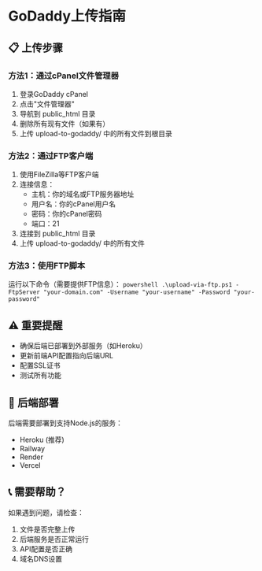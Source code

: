 # GoDaddy上传指南

## 📋 上传步骤

### 方法1：通过cPanel文件管理器
1. 登录GoDaddy cPanel
2. 点击"文件管理器"
3. 导航到 public_html 目录
4. 删除所有现有文件（如果有）
5. 上传 upload-to-godaddy/ 中的所有文件到根目录

### 方法2：通过FTP客户端
1. 使用FileZilla等FTP客户端
2. 连接信息：
   - 主机：你的域名或FTP服务器地址
   - 用户名：你的cPanel用户名
   - 密码：你的cPanel密码
   - 端口：21
3. 连接到 public_html 目录
4. 上传 upload-to-godaddy/ 中的所有文件

### 方法3：使用FTP脚本
运行以下命令（需要提供FTP信息）：
`powershell
.\upload-via-ftp.ps1 -FtpServer "your-domain.com" -Username "your-username" -Password "your-password"
`

## ⚠️ 重要提醒
- 确保后端已部署到外部服务（如Heroku）
- 更新前端API配置指向后端URL
- 配置SSL证书
- 测试所有功能

## 🔧 后端部署
后端需要部署到支持Node.js的服务：
- Heroku (推荐)
- Railway
- Render
- Vercel

## 📞 需要帮助？
如果遇到问题，请检查：
1. 文件是否完整上传
2. 后端服务是否正常运行
3. API配置是否正确
4. 域名DNS设置
